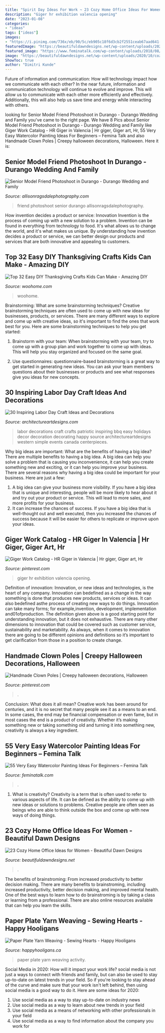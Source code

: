 ```yaml
---
title: "Spirit Day Ideas For Work ~ 23 Cozy Home Office Ideas For Women"
description: "Giger hr exhibition valencia opening"
date: "2023-01-08"
categories:
- "ideas"
tags: ["ideas"]
images:
- "https://i.pinimg.com/736x/eb/90/5c/eb905c18f6d3cb2f2551ceab67aad641--giger-alien-giger-art.jpg"
featuredImage: "https://beautifuldawndesigns.net/wp-content/uploads/2020/10/cozy-home-office-10.jpg"
featured_image: "https://www.feminatalk.com/wp-content/uploads/2018/08/Very-Easy-Watercolor-Painting-Ideas-for-beginners00002.jpg"
image: "https://beautifuldawndesigns.net/wp-content/uploads/2020/10/cozy-home-office-10.jpg"
ShowToc: true
author: "Dimitri Kunde"
---
```



Future of information and communication: How will technology impact how we communicate with each other?
In the near future, information and communication technology will continue to evolve and improve. This will allow us to communicate with each other more efficiently and effectively. Additionally, this will also help us save time and energy while interacting with others.

	

		
looking for Senior Model Friend Photoshoot in Durango - Durango Wedding and Family you've came to the right page. We have 8 Pics about Senior Model Friend Photoshoot in Durango - Durango Wedding and Family like Giger Work Catalog - HR Giger in Valencia | Hr giger, Giger art, Hr, 55 Very Easy Watercolor Painting Ideas For Beginners – Femina Talk and also Handmade Clown Poles | Creepy halloween decorations, Halloween. Here it is:
		
    
## Senior Model Friend Photoshoot In Durango - Durango Wedding And Family

<img loading=lazy src="https://allisonragsdalephotography.com/wp-content/uploads/2014/08/allisonragsdalephotography-9262-681x1024.jpg" onerror="this.onerror=null;this.src='https://tse2.mm.bing.net/th?id=OIP.hbQ0xhQ2-I5Tszk1rRyH6wHaLI&amp;pid=15.1';" alt="Senior Model Friend Photoshoot in Durango - Durango Wedding and Family">

_Source: allisonragsdalephotography.com_

>friend photoshoot senior durango allisonragsdalephotography. 

	

How invention decides a product or service: Innovation
Invention is the process of coming up with a new solution to a problem. Invention can be found in everything from technology to food. It's what allows us to change the world, and it's what makes us unique. By understanding how invention decides a product or service, we can better design our products and services that are both innovative and appealing to customers.

    
## Top 32 Easy DIY Thanksgiving Crafts Kids Can Make - Amazing DIY

<img loading=lazy src="https://www.woohome.com/wp-content/uploads/2013/11/Thanksgiving-Crafts-Kids-Can-Make-7.jpg" onerror="this.onerror=null;this.src='https://tse1.mm.bing.net/th?id=OIP.LbtFjDyAQ11C2PQK0i4s-gHaLH&amp;pid=15.1';" alt="Top 32 Easy DIY Thanksgiving Crafts Kids Can Make - Amazing DIY">

_Source: woohome.com_

>woohome. 

	

Brainstorming: What are some brainstorming techniques?
Creative brainstorming techniques are often used to come up with new ideas for businesses, products, or services. There are many different ways to explore and come up with creative ideas, so it's important to find the ones that work best for you. Here are some brainstorming techniques to help you get started:
1. Brainstorm with your team: When brainstorming with your team, try to come up with a group plan and work together to come up with ideas. This will help you stay organized and focused on the same goal.

2. Use questionnaires: questionnaire-based brainstorming is a great way to get started in generating new ideas. You can ask your team members questions about their businesses or products and see what responses give you ideas for new concepts.


    
## 30 Inspiring Labor Day Craft Ideas And Decorations

<img loading=lazy src="https://www.architectureartdesigns.com/wp-content/uploads/2013/08/941.jpg" onerror="this.onerror=null;this.src='https://tse3.mm.bing.net/th?id=OIP.D7dfX3o-UgVu3n-LSzIBQwDMEy&amp;pid=15.1';" alt="30 Inspiring Labor Day Craft Ideas and Decorations">

_Source: architectureartdesigns.com_

>labor decorations craft crafts patriotic inspiring bbq easy holidays decor decoration decorating happy source architectureartdesigns western simple events canada centerpieces. 

	

Why big ideas are important: What are the benefits of having a big idea?
There are multiple benefits to having a big idea. A big idea can help you solve a problem that is causing you inconvenience, it can help you create something new and exciting, or it can help you improve your business. There are several reasons why having a big idea could be important for your business. Here are just a few: 
1) A big idea can give your business more visibility. If you have a big idea that is unique and interesting, people will be more likely to hear about it and try out your product or service. This will lead to more sales, and more profits for your business. 
2) It can increase the chances of success. If you have a big idea that is well-thought out and well executed, then you increased the chances of success because it will be easier for others to replicate or improve upon your ideas.

    
## Giger Work Catalog - HR Giger In Valencia | Hr Giger, Giger Art, Hr

<img loading=lazy src="https://i.pinimg.com/736x/eb/90/5c/eb905c18f6d3cb2f2551ceab67aad641--giger-alien-giger-art.jpg" onerror="this.onerror=null;this.src='https://tse1.mm.bing.net/th?id=OIP.KhYsaBP2p5L9x-IdUyQ4pwHaOJ&amp;pid=15.1';" alt="Giger Work Catalog - HR Giger in Valencia | Hr giger, Giger art, Hr">

_Source: pinterest.com_

>giger hr exhibition valencia opening. 

	

Definition of innovation:
Innovation, or new ideas and technologies, is the heart of any company. Innovation can bedefined as a change in the way something is done that produces new products, services or ideas. It can also bedefined asthe process of creating new ways to do things. Innovation can take many forms; for example,invention, development, implementation and01ofproduction.
The definition given above is a good starting point for understanding innovation, but it does not exhaustive. There are many other dimensions to innovation that could be covered such as customer service, sustainability and marketability. As always, when it comes to innovation there are going to be different opinions and definitions so it’s important to get clarification from those in a position to create change.

    
## Handmade Clown Poles | Creepy Halloween Decorations, Halloween

<img loading=lazy src="https://i.pinimg.com/736x/9d/a3/a1/9da3a11e3fd7937a62ea4515b95003b9--halloween--halloween-ideas.jpg" onerror="this.onerror=null;this.src='https://tse4.mm.bing.net/th?id=OIP.vYeoH6GEBP9JYlzJ01iEIAHaJ3&amp;pid=15.1';" alt="Handmade Clown Poles | Creepy halloween decorations, Halloween">

_Source: pinterest.com_

>. 

	

Conclusion: What does it all mean?
Creative work has been around for centuries, and it is no secret that many people see it as a means to an end. In some cases, the end may be financial compensation or even fame, but in most cases the end is a product of creativity. Whether it’s making something new or taking something old and turning it into something new, creativity is always a key ingredient.

    
## 55 Very Easy Watercolor Painting Ideas For Beginners – Femina Talk

<img loading=lazy src="https://www.feminatalk.com/wp-content/uploads/2018/08/Very-Easy-Watercolor-Painting-Ideas-for-beginners00002.jpg" onerror="this.onerror=null;this.src='https://tse4.mm.bing.net/th?id=OIP.ohjgvPs_VJfWpOy9Ot9rdAHaLH&amp;pid=15.1';" alt="55 Very Easy Watercolor Painting Ideas For Beginners – Femina Talk">

_Source: feminatalk.com_

>. 

	

1. What is creativity?
Creativity is a term that is often used to refer to various aspects of life. It can be defined as the ability to come up with new ideas or solutions to problems. Creative people are often seen as beings who are able to think outside the box and come up with new ways of doing things.

    
## 23 Cozy Home Office Ideas For Women - Beautiful Dawn Designs

<img loading=lazy src="https://beautifuldawndesigns.net/wp-content/uploads/2020/10/cozy-home-office-10.jpg" onerror="this.onerror=null;this.src='https://tse3.mm.bing.net/th?id=OIP.nV2_V5w4EiFDl-KEKXuwAQHaKY&amp;pid=15.1';" alt="23 Cozy Home Office Ideas for Women - Beautiful Dawn Designs">

_Source: beautifuldawndesigns.net_

>. 

	

The benefits of brainstroming: From increased productivity to better decision making.
There are many benefits to brainstroming, including increased productivity, better decision making, and improved mental health. One of the best ways to learn how to do brainstroming is by taking a class or learning from a professional. There are also online resources available that can help you learn the skills.

    
## Paper Plate Yarn Weaving - Sewing Hearts - Happy Hooligans

<img loading=lazy src="https://happyhooligans.ca/wp-content/uploads/2016/01/Paper-Plate-Yarn-Weaving-copy.jpg" onerror="this.onerror=null;this.src='https://tse4.mm.bing.net/th?id=OIP.3u8EOCtZH2Zxj0rQas9LsQAAAA&amp;pid=15.1';" alt="Paper Plate Yarn Weaving - Sewing Hearts - Happy Hooligans">

_Source: happyhooligans.ca_

>paper plate yarn weaving activity. 

	

Social Media in 2020: How will it impact your work life?
social media is not just a ways to connect with friends and family, but can also be used to stay up-to-date on latest trends in your field. So if you're looking to stay ahead of the curve and make sure that your work isn't left behind, then using social media is a good way to do it. Here are some ideas for 2020: 
1. Use social media as a way to stay up-to-date on industry news 
2. Use social media as a way to learn about new trends in your field 
3. Use social media as a means of networking with other professionals in your field 
4. Use social media as a way to find information about the company you work for 

